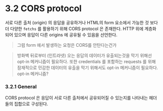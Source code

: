 # 3.2 CORS protocol

서로 다른 출처 (origin) 의 응답을 공유하거나 HTML의 form 요소에서 가능한 것 보다 더 다양한 `fetchs` 를 활용하기 위해 CORS protocol 은 존재한다. HTTP 위에 계층화 되어 있으며 응답이 다른 origins 에 공유될 수 있음을 선언한다.

> 그럼 form 에서 발생하는 요청은 CORS를 안탄다는건가

> 방화벽 뒤로부터 (인트라넷) 오는 응답의 데이터가 유출되는것을 막기 위해선 opt-in 메커니즘이 필요하다. 또한 credentials 를 포함하는 requests 를 위해 잠재적으로 민감한 데이터의 유출을 막기 위해서도 opt-in 메커니즘이 필요하다. opt-in 메커니즘?

### 3.2.1 General
CORS protocol 은 응답이 서로 다른 출처에서 공유되어질 수 있는지를 나타내는 헤더들의 집합으로 구성된다.
